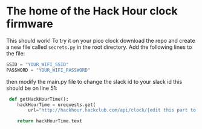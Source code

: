 # The home of the Hack Hour clock firmware

This should work! To try it on your pico clock download the repo and create a new file called `secrets.py` in the root directory. Add the following lines to the file:

```python
SSID = "YOUR_WIFI_SSID"
PASSWORD = "YOUR_WIFI_PASSWORD"
```

then modify the main.py file to change the slack id to your slack id this should be on line 51:

```python
 def getHackHourTime():
    hackHourTime = urequests.get(
        url="http://hackhour.hackclub.com/api/clock/{edit this part to your slack id}")

    return hackHourTime.text
```